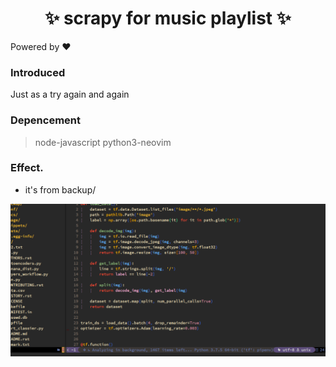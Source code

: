 <h1 align="center"> ✨ scrapy for music playlist ✨ </h1>

Powered by ❤️

### Introduced

Just as a try again and again

### Depencement

> node-javascript python3-neovim 

### Effect.

- it's from backup/

![image](https://raw.githubusercontent.com/miffyrcee/nvim-init/master/etc/image/effect.png)
